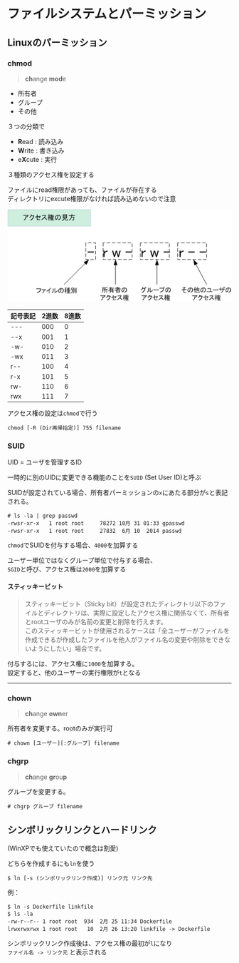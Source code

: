 # ファイルシステムとパーミッション

## Linuxのパーミッション

### chmod

>**ch**ange **mod**e

- 所有者
- グループ
- その他

３つの分類で

- **R**ead : 読み込み
- **W**rite : 書き込み
- e**X**cute : 実行

３種類のアクセス権を設定する

ファイルにread権限があっても、ファイルが存在する  
ディレクトリにexcute権限がなければ読み込めないので注意

![chmod](./img/chmod.png)

|記号表記|2進数|8進数
|-|-|-|
|---|000|0
|--x|001|1
|-w-|010|2
|-wx|011|3
|r--|100|4
|r-x|101|5
|rw-|110|6
|rwx|111|7

アクセス権の設定は`chmod`で行う

```
chmod [-R (Dir再帰指定)] 755 filename
```

### SUID

UID = ユーザを管理するID

一時的に別のUIDに変更できる機能のことを`SUID` (Set User ID)と呼ぶ

SUIDが設定されている場合、所有者パーミッションの`x`にあたる部分が`s`と表記される。

```
# ls -la | grep passwd
-rwsr-xr-x   1 root root     78272 10月 31 01:33 gpasswd
-rwsr-xr-x   1 root root     27832  6月 10  2014 passwd
```

`chmod`でSUIDを付与する場合、`4000`を加算する

ユーザー単位ではなくグループ単位で付与する場合、  
`SGID`と呼び、アクセス権は`2000`を加算する

#### スティッキービット

>スティッキービット（Sticky bit）が設定されたディレクトリ以下のファイルとディレクトリは、実際に設定したアクセス権に関係なくて、所有者とrootユーザのみが名前の変更と削除を行えます。  
このスティッキービットが使用されるケースは「全ユーザーがファイルを作成できるが作成したファイルを他人がファイル名の変更や削除をできないようにしたい」場合です。

付与するには、アクセス権に`1000`を加算する。  
設定すると、他のユーザーの実行権限が`t`となる

----

### chown

>**ch**ange **own**er

所有者を変更する。rootのみが実行可

```
# chown [ユーザー][:グループ] filename
```

### chgrp

> **ch**ange **gr**ou**p**

グループを変更する。

```
# chgrp グループ filename
```

## シンボリックリンクとハードリンク

(WinXPでも使えていたので概念は割愛)

どちらを作成するにも`ln`を使う

```
$ ln [-s (シンボリックリンク作成)] リンク元 リンク先
```

例：

```
$ ln -s Dockerfile linkfile
$ ls -la
-rw-r--r-- 1 root root  934  2月 25 11:34 Dockerfile
lrwxrwxrwx 1 root root   10  2月 26 13:20 linkfile -> Dockerfile
```

シンボリックリンク作成後は、アクセス権の最初が`l`になり  
`ファイル名 -> リンク元` と表示される
